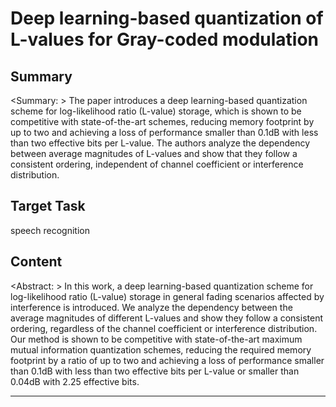 # Deep learning-based quantization of L-values for Gray-coded modulation

## Summary

<Summary: > The paper introduces a deep learning-based quantization scheme for log-likelihood ratio (L-value) storage, which is shown to be competitive with state-of-the-art schemes, reducing memory footprint by up to two and achieving a loss of performance smaller than 0.1dB with less than two effective bits per L-value. The authors analyze the dependency between average magnitudes of L-values and show that they follow a consistent ordering, independent of channel coefficient or interference distribution.


## Target Task

speech recognition

## Content

<Abstract: > In this work, a deep learning-based quantization scheme for log-likelihood ratio (L-value) storage in general fading scenarios affected by interference is introduced. We analyze the dependency between the average magnitudes of different L-values and show they follow a consistent ordering, regardless of the channel coefficient or interference distribution. Our method is shown to be competitive with state-of-the-art maximum mutual information quantization schemes, reducing the required memory footprint by a ratio of up to two and achieving a loss of performance smaller than 0.1dB with less than two effective bits per L-value or smaller than 0.04dB with 2.25 effective bits.



---

